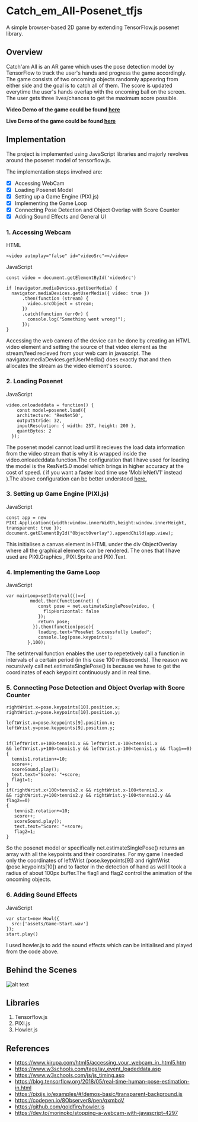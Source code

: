 
# Catch_em_All-Posenet_tfjs
A simple browser-based 2D game by extending TensorFlow.js posenet library.

<h2>Overview</h2>

Catch'am All is an AR game which uses the pose detection model by TensorFlow to track the user's hands and progress the game accordingly. The game consists of two oncoming objects randomly appearing from either side and the goal is to catch all of them. The score is updated everytime the user's hands overlap with the oncoming ball on the screen. The user gets three lives/chances to get the maximum score possible.

**Video Demo of the game could be found [here]()**

**Live Demo of the game could be found [here](https://catch-em-all-posenet.herokuapp.com)**



<h2>Implementation </h2>
The project is implemented using JavaScript libraries and majorly revolves around the posenet model of tensorflow.js.

The implementation steps involved are:
- [x] Accessing WebCam
- [x] Loading Posenet Model
- [x] Setting up a Game Engine (PIXI.js)
- [x] Implementing the Game Loop
- [x] Connecting Pose Detection and Object Overlap with Score Counter
- [x] Adding Sound Effects and General UI

<h3>1. Accessing Webcam </h3>

HTML
```
<video autoplay="false" id="videoSrc"></video>
```

JavaScript
```
const video = document.getElementById('videoSrc')

if (navigator.mediaDevices.getUserMedia) {
  navigator.mediaDevices.getUserMedia({ video: true }) 
      .then(function (stream) {
        video.srcObject = stream;
      })
      .catch(function (err0r) {
        console.log("Something went wrong!");
      });
}
```
Accessing the web camera of the device can be done by creating an HTML video element and setting the source of that video element as the stream/feed recieved from your web cam in javascript. The navigator.mediaDevices.getUserMedia() does exactly that and then allocates the stream as the video element's source.

<h3>2. Loading Posenet</h3>

JavaScript
```
video.onloadeddata = function() {
    const model=posenet.load({
    architecture: 'ResNet50',
    outputStride: 32,
    inputResolution: { width: 257, height: 200 },
    quantBytes: 2
  });
```
The posenet model cannot load until it recieves the load data information from the video stream that is why it is wrapped inside the video.onloadeddata function.The configuration that I have used for loading the model is the ResNet5.0 model which brings in higher accuracy at the cost of speed. ( if you want a faster load time use 'MobileNetV1' instead ).The above configuration can be better understood [here.](https://github.com/tensorflow/tfjs-models/tree/master/posenet)

<h3>3. Setting up Game Engine (PIXI.js)</h3>

JavaScript
```
const app = new PIXI.Application({width:window.innerWidth,height:window.innerHeight, transparent: true });
document.getElementById("ObjectOverlay").appendChild(app.view);
```
This initialises a canvas element in HTML under the div ObjectOverlay where all the graphical elements can be rendered. The ones that I have used are PIXI.Graphics , PIXI.Sprite and PIXI.Text.

<h3>4. Implementing the Game Loop</h3>

JavaScript
```
var mainLoop=setInterval(()=>{
         model.then(function(net) {
            const pose = net.estimateSinglePose(video, {
              flipHorizontal: false
            });
            return pose;
          }).then(function(pose){
            loading.text="PoseNet Successfully Loaded";
            console.log(pose.keypoints);
        },100);
```
The setInterval function enables the user to repetetively call a function in intervals of a certain period (in this case 100 milliseconds). The reason we recursively call net.estimateSinglePose() is because we have to get the coordinates of each keypoint continuously and in real time.

<h3>5. Connecting Pose Detection and Object Overlap with Score Counter</h3>

```
rightWrist.x=pose.keypoints[10].position.x;
rightWrist.y=pose.keypoints[10].position.y;

leftWrist.x=pose.keypoints[9].position.x;
leftWrist.y=pose.keypoints[9].position.y;


if(leftWrist.x+100>tennis1.x && leftWrist.x-100<tennis1.x 
&& leftWrist.y+100>tennis1.y && leftWrist.y-100<tennis1.y && flag1==0)
{
  tennis1.rotation+=10;
  score++;
  scoreSound.play();
  text.text="Score: "+score;
  flag1=1;             
}
if(rightWrist.x+100>tennis2.x && rightWrist.x-100<tennis2.x 
&& rightWrist.y+100>tennis2.y && rightWrist.y-100<tennis2.y && flag2==0)
{
   tennis2.rotation+=10;
   score++;
   scoreSound.play();
   text.text="Score: "+score;
   flag2=1;
}
```
So the posenet model or specifically net.estimateSinglePose() returns an array with all the keypoints and their coordinates. For my game I needed only the coordinates of leftWrist (pose.keypoints[9]) and rightWrist (pose.keypoints[10]) and to factor in the detection of hand as well I took a radius of about 100px buffer.The flag1 and flag2 control the animation of the oncoming objects. 

<h3>6. Adding Sound Effects</h3>

JavaScript
```
var start=new Howl({
  src:['assets/Game-Start.wav']
});
start.play()
```
I used howler.js to add the sound effects which can be initialised and played from the code above.

<h2>Behind the Scenes</h2>

![alt text](https://github.com/Ayush-0801/Catch_em_All-Posenet_tfjs/blob/master/assets/ezgif.com-video-to-gif.gif)

<h2>Libraries </h2>

1. Tensorflow.js
2. PIXI.js
3. Howler.js
<h2>References</h2>

- https://www.kirupa.com/html5/accessing_your_webcam_in_html5.htm
- https://www.w3schools.com/tags/av_event_loadeddata.asp
- https://www.w3schools.com/js/js_timing.asp
- https://blog.tensorflow.org/2018/05/real-time-human-pose-estimation-in.html
- https://pixijs.io/examples/#/demos-basic/transparent-background.js
- https://codepen.io/8Observer8/pen/qxmboV
- https://github.com/goldfire/howler.js
- https://dev.to/morinoko/stopping-a-webcam-with-javascript-4297
